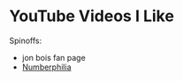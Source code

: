 # YouTube Videos I Like

Spinoffs:

- jon bois fan page
- [Numberphilia](0cba7e6c-c590-4868-8a93-dd64287f2d74.md)
